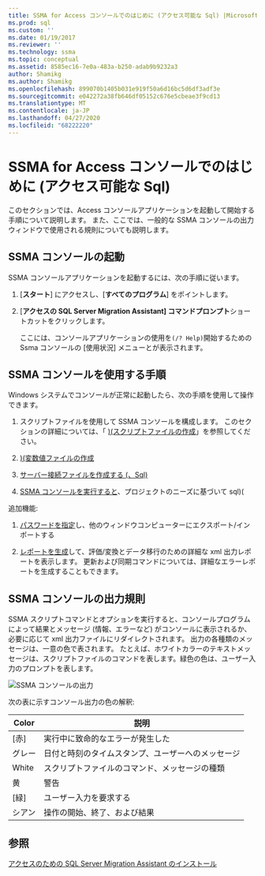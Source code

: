 ```yaml
---
title: SSMA for Access コンソールでのはじめに (アクセス可能な Sql) |Microsoft Docs
ms.prod: sql
ms.custom: ''
ms.date: 01/19/2017
ms.reviewer: ''
ms.technology: ssma
ms.topic: conceptual
ms.assetid: 8585ec16-7e0a-483a-b250-adab9b9232a3
author: Shamikg
ms.author: Shamikg
ms.openlocfilehash: 899070b1405b031e919f50a6d16bc5d6df3adf3e
ms.sourcegitcommit: e042272a38fb646df05152c676e5cbeae3f9cd13
ms.translationtype: MT
ms.contentlocale: ja-JP
ms.lasthandoff: 04/27/2020
ms.locfileid: "68222220"
---
```

# <a name="getting-started-with-ssma-for-access-console-accesstosql"></a>SSMA for Access コンソールでのはじめに (アクセス可能な Sql)
このセクションでは、Access コンソールアプリケーションを起動して開始する手順について説明します。 また、ここでは、一般的な SSMA コンソールの出力ウィンドウで使用される規則についても説明します。  
  
## <a name="launching-ssma-console"></a>SSMA コンソールの起動  
SSMA コンソールアプリケーションを起動するには、次の手順に従います。  
  
1.  [**スタート**] にアクセスし、[**すべてのプログラム**] をポイントします。  
  
2.  [**アクセスの SQL Server Migration Assistant] コマンドプロンプト**ショートカットをクリックします。  
  
    ここには、コンソールアプリケーションの使用を`(/? Help)`開始するための Ssma コンソールの [使用状況] メニューとが表示されます。  
  
## <a name="procedure-for-using-the-ssma-console"></a>SSMA コンソールを使用する手順  
Windows システムでコンソールが正常に起動したら、次の手順を使用して操作できます。  
  
1.  スクリプトファイルを使用して SSMA コンソールを構成します。 このセクションの詳細については、「 [&#41;&#40;スクリプトファイルの作成](../../ssma/access/creating-script-files-accesstosql.md)」を参照してください。  
  
2.  [&#41;&#40;変数値ファイルの作成](../../ssma/access/creating-variable-value-files-accesstosql.md)  
  
3.  [サーバー接続ファイルを作成する &#40;、Sql&#41;](../../ssma/access/creating-the-server-connection-files-accesstosql.md)  
  
4.  [SSMA コンソールを実行すると](../../ssma/access/executing-the-ssma-console-accesstosql.md)、プロジェクトのニーズに基づいて sql&#41;&#40;  
  
追加機能:  
  
1.  [パスワードを指定](managing-passwords-accesstosql.md)し、他のウィンドウコンピューターにエクスポート/インポートする  
  
2.  [レポートを生成](generating-reports-accesstosql.md)して、評価/変換とデータ移行のための詳細な xml 出力レポートを表示します。 更新および同期コマンドについては、詳細なエラーレポートを生成することもできます。  
  
## <a name="ssma-console-output-conventions"></a>SSMA コンソールの出力規則  
SSMA スクリプトコマンドとオプションを実行すると、コンソールプログラムによって結果とメッセージ (情報、エラーなど) がコンソールに表示されるか、必要に応じて xml 出力ファイルにリダイレクトされます。 出力の各種類のメッセージは、一意の色で表されます。 たとえば、ホワイトカラーのテキストメッセージは、スクリプトファイルのコマンドを表します。緑色の色は、ユーザー入力のプロンプトを表します。  
  
![SSMA コンソールの出力](../../ssma/access/media/ssmaconsoleoutput.jpg "SSMA コンソールの出力")  
  
次の表に示すコンソール出力の色の解釈:  
  
|Color|説明|  
|---------|---------------|  
|[赤]|実行中に致命的なエラーが発生した|  
|グレー|日付と時刻のタイムスタンプ、ユーザーへのメッセージ|  
|White|スクリプトファイルのコマンド、メッセージの種類|  
|黄|警告|  
|[緑]|ユーザー入力を要求する|  
|シアン|操作の開始、終了、および結果|  
  
## <a name="see-also"></a>参照  
[アクセスのための SQL Server Migration Assistant のインストール](installing-sql-server-migration-assistant-for-access-accesstosql.md)  
  
